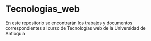 # Tecnologias_web
En este repositorio se encontrarán los trabajos y documentos correspondientes al curso de Tecnologías web de la Universidad de Antioquia
